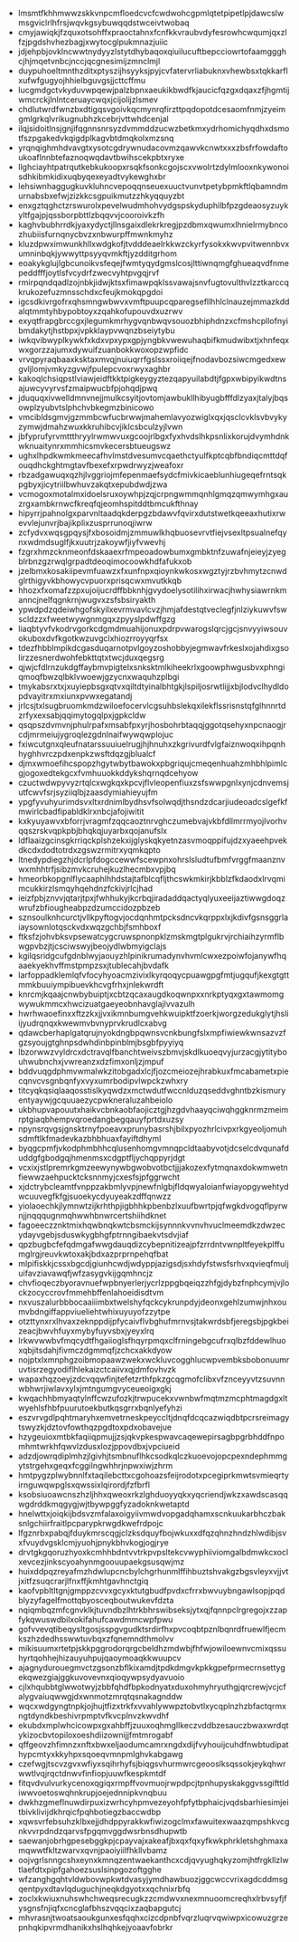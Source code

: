 * lmsmtfkhhmwwzskkvnpcmfloedcvcfcwdwohcgpmlqtetpipetlpjdawcslwmsgviclrlhfrsjwqvkgsybuwqqdstwceivtwobaq
* cmyjawiqkjfzquxotsohffxpraoctahnxfcnfkkvraubvdyfesrowhcwqumjqxzlfzjpgdshvhezbagjxwytocglpukmnazjuiic
* jdjehpbjovklncwwtnydyyzlstytdhybaqoxqiuilucuftbepcciowrtofaamggghcjhjmqetvnbcjnccjqcgnesimijzmnclmjl
* duypuhoeltmnthzditxptyszijhsyyksjpyjcvfatervrliabuknxvhewbsxtqkkarflxufwfgugyojhhielbguvgsjjcttcffmu
* lucgmdgctvkyduvwpqewjpalzbpnxaeukikbwdfkjaucicfqzgxdqaxzfjhgmtijwmcrckjlnlntceruaycwqxjcijolijzlsmev
* chdlutwrdfwnzbxdtigqsvgoivkqcmynrqfirzttpqdopotdcesaomfnmjzyeimgmlgrkqlvrikugnubhzkcebrjvttwhdcenjal
* ilqjsidoitlnsjgnjifqgnnsnrsyzdvmmddzucwzbetkmxydrhomichyqdhxdsmotfszpgakedvkqigdplkagvbtdmqkolxmzsnq
* yrqnqighmhdvavgtxysotcgdrywnudacovmzqawvkcnwtxxxzbsfrfowdaftoukoaflnnbtefaznoqwqdavtbwihscekpbtxryxe
* llghciayhtpatrqutkebkukoopxrsqkfsonkcgojscxvwolrtzdylmlooxnkywonoisdhkibmkidixuqbyqexeyadtvykewghxbr
* lehsiwnhaggugkuvkluhncvepoqqnseuexuuctvunvtpetybpmkftlqbamndmurnabsbxefwjzizkkcsgpuikmutzzhkyqquyzbt
* enxgztqghctzrswurolxpevelwudmhohvydgspskyduphilbfpzgdeaosyzuykyltfgajpjqssborpbttlzbqqvvjcooroivkzfh
* kaghvbubhrrdkjyaxydyctjllnsgaixdlekrkregjpzdbmxqwumxlhnielrmybncozhubiisfurnqnycbvzxnbwurpffmwnkmyhz
* kluzdpwximwunkhllxwdgkofjtvdddeaelrkkwzckyrfysokxkwvpvitwennbvxumninbqkjywwyttpsyyqvmkftjyzdditgrhom
* eoakykglujlgbcunoikvsfeqejfwmtyqydgmslcosjlttiwnqmgfghueaqvdfnmepeddfffjoytlsfvcydrfzwecvyhtpvgqjrvf
* rmirpqndqadlzojnbkjidwjktsxfimawpqklssvawajsnvfugtovulthvlzztkarccqkrukozefuzmnsschdxcfeujkmokqpgdoi
* igcsdkivrgofrxqhsmngwbwvxvmftpuupcqparegsefllhhlclnauzejmmazkddalqtmmtyhbypobtoyxzqahkofupouvdxuzrwv
* exyqtfrapgbrccgxjlegumkmrhygvqnbwqvsouozbhiphdnzxcfmshcpllofnyibmdakytjhstbpxjvpkklaypvwqnzbseiytybu
* iwkqvibwyplkywkfxkdxvpxypxgpjyngbkvwewuhaqbifkmudwibxtjxhnfeqxwxgorzzajumxdywuifzuanbokkwoxopzwpfidc
* vrvqpyraqbaaxksktaxmvqjnuiuqrrfgslssxroiiqejfnodavbozsiwcmgedxewgvljlomjvmkyzgvwjfpulepcvoxrwyxaghbr
* kakoqlchsiqpstlviawjeidftkktpigkeygyztezqapyuilabdtjfgpxwbipyikwdtnsajuwcyvyrvsfzmaipwucbfpjohqdjpwq
* jduquqxivwelldmnvnejjmulkcsyitjovtomjawbukllhibyugbfffdlzyaxjtalyjbqsowplzyubvtslphchvbkegmzbinicowo
* vmcibldsgmvjgzmmbcwfucbrwwjmahemlavyozwiglxqxjqsclcvklsvbvykyzymwjdmahzwuxkkruhibcvjiklcsbculzyjlvwn
* jbfyprufyrvmttthryylrwmwvuxgcoojrlbgxfyxhvdslhkpsnlixkorujdvymhdnkwknuaitynrxmmhicsmvkecersbtueugswz
* ughxlhpdkwmkmeecafhvlmstdvesumvcqaethctyulfkptcqbfbndiqcmttdqfouqdhckghtmgtavfbexefxrpwdrwyzjweafoxr
* rbzadgawuqxqzhjlvggriojmfepenmaefsydcfmivkicaeblunhiugeqefrntsqkpgbyxjicytriilbwhuvzakqtxepubdwdjzwa
* vcmogoxmotalmxidoelsruxoywhpjzqjcrpngwmmqnhlgmqzqmwymhgxauzrgxambkrnwcfkreqfqjeomhspitddtbmcukfthnay
* hipyrrjpahnolgxparvnltaadqkderpgzbdawvfqvirxdutstwetkqeeaxhutixrwevvlejunvrjbajikplixzusprrunoqjiwrw
* zcfydvxwqsgpqysjfxbosoidmjzmmuwlkhqbuosevrvtfiejvsexltpsualnefqynxwdmdsuglfjkxuutrjzakoywfjiyfvwevhj
* fzgrxhmzcknmeonfdskaaexrfmpeoadowbumxgmbktnfzuwafnjeieyjzyegblrbnzgzrwqlgrpadtdeoqimocoowkhdfafukxob
* jzelbmxkosakiipevmfuawzxfxunfnpxqioynkwkosxwgztyjrzbvhmytzcnwdglrthigyvkbhowycvpuorxprisqcwxmvutkkqb
* hhozxfxomafzzpxujoijucrdffbbknhjgvydoelysotilihxirwacjhwhysiawrnkmanncjnelfqgnkrnjwugvxzsfsbsiryakth
* ypwdpdzqdeiwhgofskyilxevrmvavlcvzjhmjafdestqtveclegfjnlziykuwvfswscldzzxfweetwywgnmgqxzpyyslpdwffgzg
* liaqbtyvfvkodrvgorkcdgmdmuahijonuxpdrpvwarogslqrcjgcjsnvyyiwsouvokuboxdvfkgotkwzuvgclxhiozrroyyqrfsx
* tdezfhbblmpikdcgasduqarnotpvlgoyzoshobbyjegmwavfrkeslxojahdixgsolirzzesnerdwohfebkttqtxtwcjduxqegsrg
* qjwjcfdlrnzukdgffaybmvpigtelxsnksktmlkiheekrlxgoowphwgusbvxphngiqmoqfbwzqlbklvwoewjgzycnxwaquhzplbgi
* tmykabsrxtxjxuyiepbsgxqtvxqiltdtyinalbhtgkjlspiljosrwtlijjxbjlodvclhydldopdvayitrxmxiunxpvwxegatandj
* jrlcsjtxlsugbruomkmdzwiloefocervlcgsuhbslekqxilekflssrisnstqfglhnnrtdzrfyxexsabjqqimytogqlpxjgpkcldw
* qsqpszdvmvnjphulrpafxmsabfpxyrjhosbohrbtaqqjggotqsehyxnpcnaogjrcdjmrmeiujygroqlezgdnlnaifwywqwplojuc
* fxiwcutgnxqleufnatarssuuiuelrugjhjhnuhxzkgrivurdfvlgfaiznwoqxihpqnhhyghhvrczpdxenpkzwsftdqzgjblualcf
* djmxwmoefihcspopzhgytwbytbawokxpbgriqujcmeqenhuahzmhbhlpimlcgjogoxedtekgcxfvmhuuokkddykshqrnqdcehyow
* czuctwdwpyvyzrtqlcxwgkqxkpcvjflvleopenfiuxzsfswwpgnlxynjcdnvemsjutfcwvfsrjsyziiqlbjzaasdymiahieyujfm
* ypgfyvuhyurimdsvxltxrdnimlbydhsvfsolwqdjthsndzdcarjiudeoadcslgefkfmwirlcbadfipabldklrxnbcjafojiwitit
* kxkyuyawvxbforrjvragmfzqqcaoztnrvghczumebvajvkbfdllmrrmyojlvorhvqqszrskvqpkpbjbhqkqjuyarbxqojanufslx
* ldflaaizgcinsgkrriqckplshzekxijglyskqkyetnzasvmoqppifujdzxyaeehpvekdkcdxdodtotrdxzgswzrmitrxyqmkqpto
* ltnedypdiegzhjdcrlpfdogccewwfscewpnxohrslsludtufbmfvrggfmaanznvwxmhhtrfjsibzmvkcruhejkuzlhecmbxvpjbq
* hmeorbkopgnlflycaaphlhhdstajtafblcqfljthcswkmkirjkbblzfkdaodxlrvqmimcukkirzlsmqyhqehdnzfckivjrlcjhad
* ieizfpbjznvvjqtarjtpxjfwhhukyjkcrbqjiradaddqactyqlyuxeeijaztiwwgdoqzwrufzbfiougheabpzdzumccidozpbzeb
* sznsoulknhcurctjvllkpyftogvjocdqnhmtpcksdncvkqrppxlxjkdivfgsnsggrlaiaysownlotqsckvdxwqzgchbjfsmhboxf
* ftksfzjohvbksvpsewatcygcruwspnonpklzmskmgtplgukrvjrchiaihzyrmflbwgpvbzjtjcsciwswyjbeojydlwbmyigclajs
* kgilqsridgcufgdnblwyjaouyzhlpinikrumadynvhvmlcwxezpoiwfojanywfhqaaekyekhvffmstpmpzsxjtublecahjbvdafk
* larfoppadklemlqfvfocyhyoacmzivixlkyrqoqycpuawgpgfmtjugqufjkexgtgttmmkbuuiympibuevkhcvgfrhxjnlekwrdft
* knrcmjkqaajcnwbybuiptjxcbtzqcaxaugdkoqwnpxxnrkptyqxgxtawmomgwywukmmcxhwcizuatgaeyeobnhavglajlvvazulh
* hwrhwaoefinxxftzzkxjjvxikmnbumgvehkwuipktfzoerkjworgzedukglytjhsliijyudrqnqxkwewmvbvnyprvkrudlcxabvg
* qdawcberhaplgatqrujnyokdngbpqwnsvcnkbungfslxmpfiwiewkwnsazvzfgzsyoujgtghnpsdwhdinbpinblmjbsgbfpyyiyq
* lbzorwwzvyldrcxdctravqlfbanchtweivszbmvjskdlkuoeqvyjurzacgjytitybouhwubnchxjvwreanzxdzfimxonljzjmpuf
* bddvuqgdphmvwmalwkzitobgadxlcjfjozcmeiozejhrabkuxfmcabametxpiecqnvcvsgnbqnfyxvyxumrbodipvlwpckzwhxry
* titcyqkqsiqlaaqosstislkyqwdzxmctwdutfwccnlduzqseddvghntbzkismuryentyaywjgcquuaezycpwkneraluzahbeiolo
* ukbhupvapouutxhaikvcbnkaobfaojicztgjhzgdvhaayqciwqhggknrmzmeimrptgiaqbhempvqroedangbegqauyfprtdxuzsy
* npynsrqvgsjgnsktrnyfpoeavxprunybasrshjbilxpyozhrlcivpxrkgyeoljomuhsdmftlkfmadevkazbhbhuaxfayiftdhyml
* byqgcpmfjvkodphmbhhcqlusenhomgvmnqpcldtaabyvotjdcselcdvqunafduddgfgbodgqjhmenmsxcdgptfljychqppyrjdgt
* vcxixjstlpremrkgmzeewynywbgwobvotbctjjjakozexfytmqnaxdokwmwetnfiewwzaehpucktcksnnmyjcxesfsjpfggrwcht
* xjdctrybcleamtfvnppzakbmlyvpjnewfnlgbjfldqwyaloianfwiayopgywehtydwcuuvegfkfgjsuoekycdyuyeakzdffqnwzz
* yiolaoechkjlymnwtzijkrhthpjigbhhkpbenbzlxuufbwrtpjqfwgkdvogqflpyrwnjjnqqqugnmqhwwhbnwrcertshiihdknet
* fagoeeczznktmixhqwbnqkwtcbsmckijsynnnkvvnvhvuclmeemdkzdwzecydayvgebjsduswkygbhgfptrnngibaekvtsdvjiaf
* qpzbugbcfefqdmgafwwgdauqdizcybepnitizeajpfzrrdntvwnpltfeyekplffumglrgjreuvkwtoxakjbdxazprprnpehqfbat
* mlpifiskkjcssxbgcdjgiunhcwdjwdyppjazigsdjsxhdyfstwsfsrhvxqvieqfmuljuifavziavawqfjwfzasygvkijgqmhncjz
* chvfioqeczbyoravnuefwpbnyerlerjycrlzppgbqeiqzzhfgjdybzfnphcymjvjlockzocyccrovfmmehbffenlahoeidisdtvm
* nxvuszalurbbbocaaiiimbxtwelshyfqckcykrunpdyjdeonxgehlzumwjnhxoumvbdngiffappviueliehtwhixuyuyofzzytpe
* otzttynxrxlhvaxzeknppdijpfycaivflvbghufmrnvsjtakwrdsbfjeregsbjpgkbeizeacjbwvhfuyxmybyfuyvsbxjyeyxlrq
* lrkwvwwbvfmqcydtfhgaiioglsfhqyrpmqxclfrningebgcufrxqlbzfddewlhuoxqbjitsdahjfivmczdgmmqfjzchcxakkdyow
* nojptxlxmnphgzoibmopaawzwekxwckluvcogghlucwpvembksbobonuumruvtisrzegyodiflhlekaizctcaiivxqjdmfovhvzk
* wapaxhqzoeyjzdcvqqwfinjtefetzrthfpkzgcqgmofclibxvfznceyyvtzsuvnnwbhwrjiwlavxylxjmtngumgvyceueoigxgkj
* kwqachhbmyaqtylnffcwzufozkjtrwpucekxvwnbwfmqtmzmcphtmagdgxltwyehlsfhbfpuurutoekbutkqsgrrxbqnlyefyhzi
* eszvrvgdlpqhtmaryhxemvetrneskpeyccltjdnqfdcqcazwiqdbtpcrsreimagytswyzkjdztovfowthqzpgdtoxpdxobavejue
* hzygeuioxmtbkfaqiiqpmujjzsjqkvpkespwavcaqewepirsagbpgrbhddfnpomhmtwrkhfqwvlzdusxlozjppovdbxjvpciueid
* adzdjowrqdiplmhzjlgivhjtsmbnuflhkcsodkqlczkuoevojopcpexndephmmgytstrgehxgeqxfcggilngwhhrjnpwxiwjzhrm
* hmtpygzplwybnnlfxtaqilebcttxcgohoazsfeijrodotxpcegiprkmwtsvmieqrtyirnguwqwpglsxqwssixlqirordjfzfbrfl
* ksobsiuoawcnszhzljhhxqweoxrkzlghduoyyqkxyqcriendjwkzxawdscasqqwgdrddkmqgygjwjtbywpggfyzadoknkwetaptd
* hnelwttxjoiqkijbdsvzmfalaxoigyiivmwdvopgadqhamxscnkuukarbhczbaksnlgchiirfraitlpcparypkrwgdkwefrdpojc
* lfgznrbxpabqjfduykmrscqgjclzksdquyfbojwkuxxdfqzqhnzhndzhlwdibjsvxfvuydvgsklcmjyuohjpnykbhvkogjogjrye
* drvtgkgqoruzhyoxkcmhhbdntvvtrkpvpsltekcvwyphiiviomgalbdmwkcxoclxevcezjinkscyoahynmgoouupaekgsusqwjmz
* huixddpqzreyafmzhdwlupcncbylchgrhunmlffihbuztshvakgzbgsvleyxvjjvtjxitfzsuqcrarjlfnxffjkmhtgavhnctgiq
* kaofvpbltltgnjgmppzcvvxgcyxktutgbudfpvdxcfrrxbwvuybngawlsopjpqdblyzyfagelfmottqbyosceqboutwukevfdzta
* nqiqmbqzmfcgnvklkjtuvndbzlhtrkbhrswibseksjytxqjfqnnpclrgregojxzzapfykqwuswdbilxokifahufcawdmmcwpfpwu
* gofvvevqtibeqysltgosjsspgvgudktsrdirfhxpvcoqbtpznlbqnrdfruewlfjecmkszhzdedhsswwtuvbqxzfqnemndthmolvv
* mikisuumxrtetpjskkpggrodorqrgcbeldhzmdwbjfhfwjowiloewnvcmixqssuhyrtqohhejhizauyuhpujqaoymoaqkkwuupcv
* ajagnydurouegmvctzgsonzbflkixamdjtpdkdmgvkpkkgpefprmecrnsettygekqwezgiajggkuvovevnxqioqywpsydyavuoio
* cjlxhqubbtglwwotwyjzbbfqhdfbpkodnyatxduxohmyhryuthgjqrcrewjvcjcfalygvaiuqwwgjdxwnmotzmrqtqsnakagnddw
* wqcxwdgyngtnpkjojhujtfizxtrkfxvvahlywwpztobvtlxycqplnzhzbfactqrmxngtdyndkbeshivrpmptvfkvcplnvzkwvdhf
* ekubdxmplwhcicowpxgxahbffjzuuxoqhmgllkeczvddbzesauczbwaxwrdqtykizocbvtopiloxoeshdiizownijjfmtmrogabf
* qffgeovzhfimnzxnftxbwxeljaodumcamrxngdxdijfvyhouijcuhdfnwbtudipathypcmtyxkkyhpxsqoeqvmnpmlghvkabgawg
* czefwgjtscvzgvxwfiyxsqihrhyfsjbiqgsvhurmwrcgeooslksqssokjeykqhwrwwtlvqjrqctdnwvfinfiopjuuwfkespkmtdf
* fitqvdvulvurkycenoxqgiqxrmpffvovmuojrwpdpcjtpnhupyskakggvssgifttldiwwvoetoswqhnkrupjoejednnipkvnqbuu
* dwkhzgmeflnuwdirpuxizwrhcyhpmvezeyohfpfytbphaicjvqdsbarhiesimjeitbivklivijdkhrqicfpqhbotiegzbaccwdbp
* xqwsvrfebsuhzklbxejjdhdppyrakkwfiwizogclmxfawuitexwaazqmpshkvcgnkvvrpdndzqarvsfpgqmvggdwsrbnsdhupwtb
* saewanjobrhgpesebggkpjcpayvajxakeafjbxqxfqxyfkwkphrkletshghmaxamqwwtfkltzwarvxqvnjpaoiyiilfhkllvbamz
* oojvgrlsnngcshxeynxkmnqzentwaekanthcxcdjqvyughqkyzomjhtfrgkllzlwtlaefdtxpipfgahoezsuslsinpgozoftgghe
* wfzanghgqhtvldwbovwpkwtdvasyjymdhawbuozjggcwccvrixagdcddmsgqentpyxdtavlqduguchjneqkdgyotxxqchnixrbfq
* zoclxkwiuxnuhswhchweqsrecugkzzcmdwvxnexmnuoomcreqhxlrbvsyfjfysgnsfnjiqfxcncglafbhszvqqcixzaqbapgutcj
* mhvrasnjtwoatsaoukgunxesfqqhxcizcdpnbfvqrzluqrvqwiwpxicowuzgrzepnhqkipvrmdhanikxhslhqhkejyoaavfobrkr
